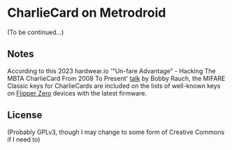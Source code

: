 # CharlieCard on Metrodroid

(To be continued...)

## Notes

According to this 2023 hardwear&period;io '"Un-fare Advantage” - Hacking The
MBTA CharlieCard From 2008 To Present' [talk](https://www.youtube.com/watch?v=me6FyrDRlD4)
by Bobby Rauch, the MIFARE Classic keys for CharlieCards are included on the
lists of well-known keys on [Flipper Zero](https://en.wikipedia.org/wiki/Flipper_Zero)
devices with the latest firmware.

## License

(Probably GPLv3, though I may change to some form of Creative Commons if I need to)

